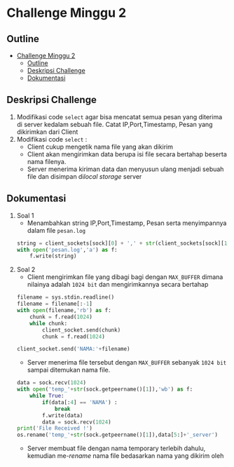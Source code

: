 # Challenge Minggu 2

## Outline
- [Challenge Minggu 2](#challenge-minggu-2)
    - [Outline](#outline)
    - [Deskripsi Challenge](#deskripsi-challenge)
    - [Dokumentasi](#dokumentasi)

## Deskripsi Challenge
1. Modifikasi code `select` agar bisa mencatat semua pesan yang diterima di server kedalam sebuah file. Catat IP,Port,Timestamp, Pesan yang dikirimkan dari Client
2. Modifikasi code `select` :
   - Client cukup mengetik nama file yang akan dikirim
   - Client akan mengirimkan data berupa isi file secara bertahap beserta nama filenya.
   - Server menerima kiriman data dan menyusun ulang menjadi sebuah file dan disimpan di*local storage* server

## Dokumentasi
1. Soal 1
    - Menambahkan string IP,Port,Timestamp, Pesan serta menyimpannya dalam file `pesan.log`
    ```python
    string = client_sockets[sock][0] + ',' + str(client_sockets[sock][1]) + ',' + str(datetime.datetime.fromtimestamp(time.time()).strftime('%Y-%m-%d %H:%M:%S')) + ',' + data
    with open('pesan.log','a') as f:
        f.write(string)
    ```
2. Soal 2
    - Client mengirimkan file yang dibagi bagi dengan `MAX_BUFFER` dimana nilainya adalah `1024 bit` dan mengirimkannya secara bertahap
    ```python
    filename = sys.stdin.readline()
    filename = filename[:-1]
    with open(filename,'rb') as f:
        chunk = f.read(1024)
        while chunk:
            client_socket.send(chunk)
            chunk = f.read(1024)

    client_socket.send('NAMA:'+filename)
    ```
    - Server menerima file tersebut dengan `MAX_BUFFER` sebanyak `1024 bit` sampai ditemukan nama file.
    ```python
    data = sock.recv(1024)
    with open('temp_'+str(sock.getpeername()[1]),'wb') as f:
        while True:
            if(data[:4] == 'NAMA') :
                break
            f.write(data)
            data = sock.recv(1024)
    print('File Received !')
    os.rename('temp_'+str(sock.getpeername()[1]),data[5:]+'_server')
    ```
    - Server membuat file dengan nama temporary terlebih dahulu, kemudian me-*rename* nama file bedasarkan nama yang dikirim oleh 